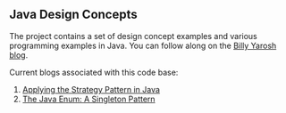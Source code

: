 ## Java Design Concepts

The project contains a set of design concept examples and various programming examples in Java. 
You can follow along on the [Billy Yarosh blog](keaplogik.blogspot.com).

Current blogs associated with this code base:

1. [Applying the Strategy Pattern in Java](http://keaplogik.blogspot.com/2012/06/applying-strategy-pattern-in-java.html)
2. [The Java Enum: A Singleton Pattern](http://keaplogik.blogspot.com/2013/12/the-java-enum-singleton-pattern.html)